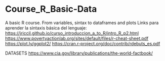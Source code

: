 # Course_R_Basic-Data
A basic R course. From variables, sintax to dataframes and plots  Links para aprender la sintaxis básica del lenguaje: https://jriccil.github.io/curso_introduccion_a_to_R/intro_R_p2.html 
https://www.povertyactionlab.org/sites/default/files/r-cheat-sheet.pdf
https://plot.ly/ggplot2/
https://cran.r-project.org/doc/contrib/rdebuts_es.pdf


DATASETS
https://www.cia.gov/library/publications/the-world-factbook/

